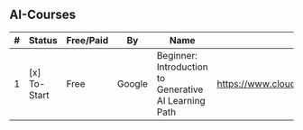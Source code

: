 ## AI-Courses

| # | Status | Free/Paid | By | Name | URL | Duration | DueDate | Remarks |
| -- | -- | -- | -- | -- | -- | -- | -- | -- |
| 1 | [x] To-Start  | Free | Google | Beginner: Introduction to Generative AI Learning Path | https://www.cloudskillsboost.google/paths/118 | 9 hours | Nov-2024 | Beginner level, 5 Activities |

